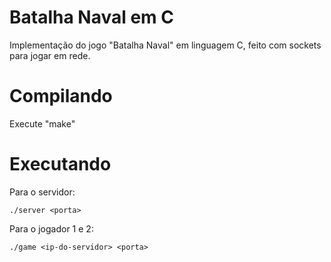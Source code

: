 # Batalha Naval em C
Implementação do jogo "Batalha Naval" em linguagem C, feito com sockets para jogar em rede.

# Compilando
Execute "make"

# Executando
Para o servidor:

``./server <porta>``
  
Para o jogador 1 e 2:

``./game <ip-do-servidor> <porta>``
